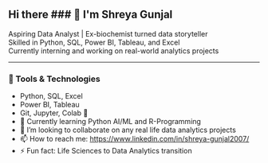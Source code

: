 ## Hi there ### 👋 I'm Shreya Gunjal

Aspiring Data Analyst | Ex-biochemist turned data storyteller  
Skilled in Python, SQL, Power BI, Tableau, and Excel  
Currently interning and working on real-world analytics projects

---

### 🔧 Tools & Technologies
- Python, SQL, Excel  
- Power BI, Tableau  
- Git, Jupyter, Colab 👋
- 🌱 Currently learning Python AI/ML and R-Programming
- 👯 I’m looking to collaborate on any real life data analytics projects
- 📫 How to reach me: https://www.linkedin.com/in/shreya-gunjal2007/
- ⚡ Fun fact: Life Sciences to Data Analytics transition

